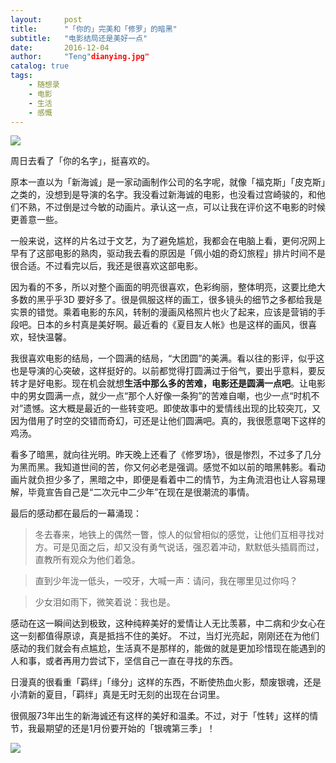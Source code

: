 ```yaml
---
layout:     post
title:      "「你的」完美和「修罗」的暗黑"
subtitle:   "电影结局还是美好一点"
date:       2016-12-04
author:     "Teng"dianying.jpg"
catalog: true
tags:
    - 随想录
    - 电影
    - 生活
    - 感慨
---
```


![](http://7xtgob.com1.z0.glb.clouddn.com/public/16-12-4/23118340.jpg)


周日去看了「你的名字」，挺喜欢的。

原本一直以为「新海诚」是一家动画制作公司的名字呢，就像「福克斯」「皮克斯」之类的，没想到是导演的名字。我没看过新海诚的电影，也没看过宫崎骏的，和他们不熟，不过倒是过今敏的动画片。承认这一点，可以让我在评价这不电影的时候更善意一些。

一般来说，这样的片名过于文艺，为了避免尴尬，我都会在电脑上看，更何况网上早有了这部电影的熟肉，驱动我去看的原因是「佩小姐的奇幻旅程」排片时间不是很合适。不过看完以后，我还是很喜欢这部电影。

因为看的不多，所以对整个画面的明亮很喜欢，色彩绚丽，整体明亮，这要比绝大多数的黑乎乎3D 要好多了。很是佩服这样的画工，很多镜头的细节之多都给我是实景的错觉。乘着电影的东风，转制的漫画风格照片也火了起来，应该是营销的手段吧。日本的乡村真是美好啊。最近看的《夏目友人帐》也是这样的画风，很喜欢，轻快温馨。

我很喜欢电影的结局，一个圆满的结局，“大团圆”的美满。看以往的影评，似乎这也是导演的心突破，这样挺好的。以前都觉得打圆满过于俗气，要出乎意料，要反转才是好电影。现在机会就想**生活中那么多的苦难，电影还是圆满一点吧**。让电影中的男女圆满一点，就少一点“那个人好像一条狗”的苦难自嘲，也少一点“时机不对”遗憾。这大概是最近的一些转变吧。即使故事中的爱情线出现的比较突兀，又因为借用了时空的交错而奇幻，可还是让他们圆满吧。真的，我很愿意喝下这样的鸡汤。

看多了暗黑，就向往光明。昨天晚上还看了《修罗场》，很是惨烈，不过多了几分为黑而黑。我知道世间的苦，你又何必老是强调。感觉不如以前的暗黑韩影。看动画片就负担少多了，黑暗之中，即便是看着中二的情节，为主角流泪也让人容易理解，毕竟宣告自己是“二次元中二少年”在现在是很潮流的事情。

最后的感动都在最后的一幕涌现：

> 冬去春来，地铁上的偶然一瞥，惊人的似曾相似的感觉，让他们互相寻找对方。可是见面之后，却又没有勇气说话，强忍着冲动，默默低头插肩而过，直教所有观众为他们着急。

> 直到少年泷一低头，一咬牙，大喊一声：请问，我在哪里见过你吗？

> 少女泪如雨下，微笑着说：我也是。

感动在这一瞬间达到极致，这种纯粹美好的爱情让人无比羡慕，中二病和少女心在这一刻都值得原谅，真是抵挡不住的美好。
不过，当灯光亮起，刚刚还在为他们感动的我们就会有点尴尬，生活真不是那样的，能做的就是更加珍惜现在能遇到的人和事，或者再用力尝试下，坚信自己一直在寻找的东西。

日漫真的很看重「羁绊」「缘分」这样的东西，不断使热血火影，颓废银魂，还是小清新的夏目，「羁绊」真是无时无刻的出现在台词里。

很佩服73年出生的新海诚还有这样的美好和温柔。不过，对于「性转」这样的情节，我最期望的还是1月份要开始的「银魂第三季」！

![](http://7xtgob.com1.z0.glb.clouddn.com/public/16-12-4/70763202.jpg)



